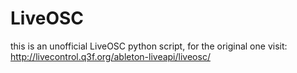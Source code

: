 LiveOSC
=======

this is an unofficial LiveOSC python script, for the original one visit: http://livecontrol.q3f.org/ableton-liveapi/liveosc/
